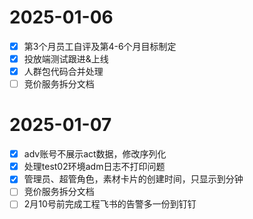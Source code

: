 # 2025-01-06
- [x] 第3个月员工自评及第4-6个月目标制定
- [x] 投放端测试跟进&上线
- [x] 人群包代码合并处理
- [ ] 竞价服务拆分文档
# 2025-01-07
- [x] adv账号不展示act数据，修改序列化
- [x] 处理test02环境adm日志不打印问题
- [x] 管理员、超管角色，素材卡片的创建时间，只显示到分钟
- [ ] 竞价服务拆分文档
- [ ] 2月10号前完成工程飞书的告警多一份到钉钉